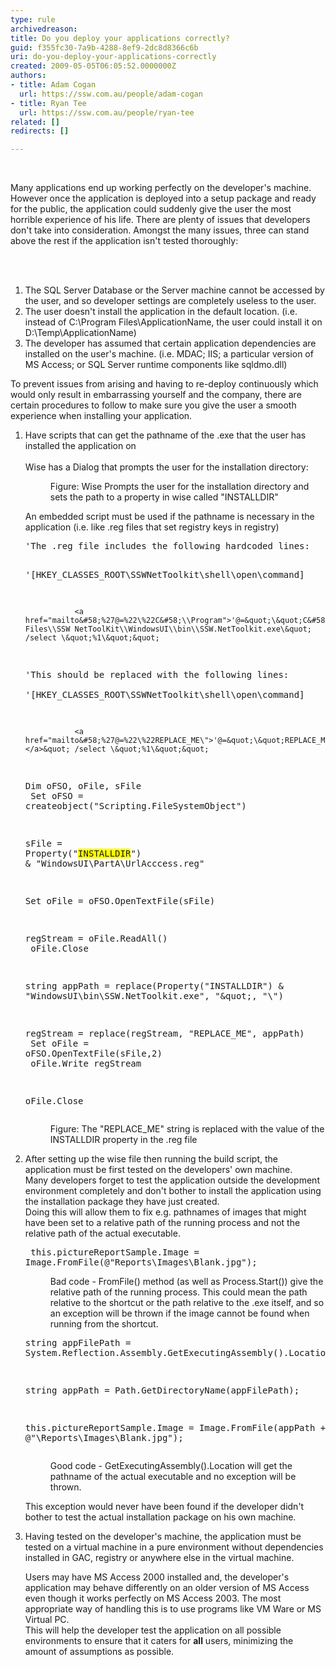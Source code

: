 ```yaml
---
type: rule
archivedreason: 
title: Do you deploy your applications correctly?
guid: f355fc30-7a9b-4288-8ef9-2dc8d8366c6b
uri: do-you-deploy-your-applications-correctly
created: 2009-05-05T06:05:52.0000000Z
authors:
- title: Adam Cogan
  url: https://ssw.com.au/people/adam-cogan
- title: Ryan Tee
  url: https://ssw.com.au/people/ryan-tee
related: []
redirects: []

---
```



​<p>Many applications end up working perfectly on the developer's machine. However once the application is deployed into a setup package and ready for the public, the application could suddenly give the user the most horrible experience of his life. There are plenty of issues that developers don't take into consideration. Amongst the many issues, three can stand above the rest if the application isn't tested thoroughly&#58;​<br></p>
<br><excerpt class='endintro'></excerpt><br>
<ol><li>The SQL Server Database or the Server machine cannot be accessed by the user, and so developer settings are completely useless to the user.</li><li>The user doesn't install the application in the default location. (i.e. instead of C&#58;\Program Files\ApplicationName, the user could install it on D&#58;\Temp\ApplicationName)</li><li>The developer has assumed that certain application dependencies are installed on the user's machine. (i.e. MDAC; IIS; a particular version of MS Access; or SQL Server runtime components like sqldmo.dll)</li></ol><p>To prevent issues from arising and having to re-deploy continuously which would only result in embarrassing yourself and the company, there are certain procedures to follow to make sure you give the user a smooth experience when installing your application.</p><ol><li>Have scripts that can get the pathname of the .exe that the user has installed the application on<br> 
      <br>Wise has a Dialog that prompts the user for the installation directory&#58; <dl class="goodImage"><dt> <img border="0" src="/PublishingImages/INSTALLDIR.jpg" alt="" /> </dt><dd>Figure&#58; Wise Prompts the user for the installation directory and sets the path to a property in wise called &quot;INSTALLDIR&quot;</dd></dl><p>An embedded script must be used if the pathname is necessary in&#160;the application (i.e. like .reg files that set registry keys in registry)</p><dl class="goodCode"><dt><pre>'The .reg file includes the following hardcoded lines&#58;

 '[HKEY_CLASSES_ROOT\SSWNetToolkit\shell\open\command]​
  
               <a href="mailto&#58;%27@=%22\%22C&#58;\\Program">'@=&quot;\&quot;C&#58;\\Program</a> Files\\SSW NetToolKit\\WindowsUI\\bin\\SSW.NetToolkit.exe\&quot; /select \&quot;%1\&quot;&quot;

 'This should be replaced with the following lines&#58;<br>
 '[HKEY_CLASSES_ROOT\SSWNetToolkit\shell\open\command]

               <a href="mailto&#58;%27@=%22\%22REPLACE_ME\">'@=&quot;\&quot;REPLACE_ME\</a>&quot; /select \&quot;%1\&quot;&quot;

  Dim oFSO, oFile, sFile<br>
  Set oFSO = createobject(&quot;Scripting.FileSystemObject&quot;)
           
  sFile = Property(&quot;<span style="background-color&#58;#ffff00;">INSTALLDIR</span>&quot;) &amp; &quot;WindowsUI\PartA\UrlAcccess.reg&quot;
                                        
  Set oFile = oFSO.OpenTextFile(sFile)

  regStream = oFile.ReadAll()<br>
  oFile.Close

 string appPath = replace(Property(&quot;INSTALLDIR&quot;) &amp; &quot;WindowsUI\bin\SSW.NetToolkit.exe&quot;, &quot;\&quot;, &quot;\\&quot;)

 regStream = replace(regStream, &quot;REPLACE_ME&quot;, appPath)<br>
 Set oFile = oFSO.OpenTextFile(sFile,2)<br>
 oFile.Write regStream

 oFile.Close
</pre></dt><dd>Figure&#58; The &quot;REPLACE_ME&quot; string is replaced with the value of the INSTALLDIR property in the .reg file</dd></dl></li><li>After setting up the wise file then running the build script, the application must be first tested on the developers' own machine.<br>Many developers forget to test the application outside the development environment completely&#160;and don't bother to install the application using the installation package they have just created.<br>Doing this will allow them to fix e.g. pathnames of images that might have been set to a relative path of the running process and not the relative path of the actual executable. <dl class="badCode"><dt><pre>  this.pictureReportSample.Image = Image.FromFile(@&quot;Reports\Images\Blank.jpg&quot;);<br></pre></dt><dd>Bad code - FromFile() method (as well as Process.Start()) give the relative path of the running process. This could mean the path relative to the shortcut or the path relative to the .exe itself, and so an exception will be thrown if the image cannot be found when running from the shortcut.</dd></dl><dl class="goodCode"><dt><pre>string appFilePath = System.Reflection.Assembly.GetExecutingAssembly().Location;

string appPath = Path.GetDirectoryName(appFilePath);

this.pictureReportSample.Image = Image.FromFile(appPath + @&quot;\Reports\Images\Blank.jpg&quot;);<br></pre></dt><dd>Good code - GetExecutingAssembly().Location will get the pathname of the actual executable and no exception will be thrown.</dd></dl><p>This exception would never have been found if the developer didn't bother to test the actual installation package on his own machine.</p></li><li>Having tested on the developer's machine, the application must be tested on a virtual machine in a pure environment without dependencies installed in GAC, registry or anywhere else in the virtual machine.<br> 
      <p>Users may have MS Access 2000 installed and, the developer's application may behave differently on an older version of MS Access even though it works perfectly on MS Access 2003. The most appropriate way of handling this is to use programs like VM Ware or MS Virtual PC.<br>This will help the developer test the application on all possible environments to ensure that it caters for <b>all</b> users, minimizing the amount of assumptions as possible.</p>
      </li></ol>


